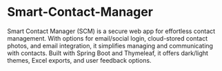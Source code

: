 # Smart-Contact-Manager
Smart Contact Manager (SCM) is a secure web app for effortless contact management. With options for email/social login, cloud-stored contact photos, and email integration, it simplifies managing and communicating with contacts. Built with Spring Boot and Thymeleaf, it offers dark/light themes, Excel exports, and user feedback options.
